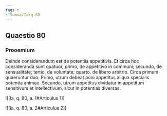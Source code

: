 ```yaml
---
tags : 
- Summa/Ia/q.80
---
```


## Quaestio 80

### Prooemium

Deinde considerandum est de potentiis appetitivis. Et circa hoc consideranda sunt quatuor, primo, de appetitivo in communi; secundo, de sensualitate; tertio, de voluntate; quarto, de libero arbitrio. Circa primum quaeruntur duo. Primo, utrum debeat poni appetitus aliqua specialis potentia animae. Secundo, utrum appetitus dividatur in appetitum sensitivum et intellectivum, sicut in potentias diversas.

![[Ia, q. 80, a. 1#Articulus 1]]

![[Ia, q. 80, a. 2#Articulus 2]]

